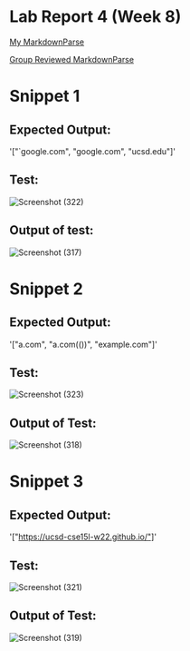 # Lab Report 4 (Week 8)

[My MarkdownParse](https://github.com/aconsiglio03/markdown-parse/blob/main/MarkdownParse.java)

[Group Reviewed MarkdownParse](https://github.com/nseyoum/CSE15L-Platypus)

# Snippet 1

## Expected Output:
'["`google.com", "google.com", "ucsd.edu"]'

## Test:
![Screenshot (322)](https://user-images.githubusercontent.com/97714738/157550903-d5959509-a59b-46a5-a226-d446144c38d5.png)

## Output of test:
![Screenshot (317)](https://user-images.githubusercontent.com/97714738/157550989-d2289ef2-48af-45ad-809a-4e80e0b3e0c2.png)



# Snippet 2

## Expected Output:
'["a.com", "a.com(())", "example.com"]'

## Test:
![Screenshot (323)](https://user-images.githubusercontent.com/97714738/157551044-17f03d26-5021-4b4d-841f-8f3732fca73d.png)

## Output of Test:
![Screenshot (318)](https://user-images.githubusercontent.com/97714738/157551096-a69c5a38-c557-41fa-b0e0-b60a39d4ff05.png)



# Snippet 3

## Expected Output:
'["https://ucsd-cse15l-w22.github.io/"]'

## Test:
![Screenshot (321)](https://user-images.githubusercontent.com/97714738/157551174-b3f46388-91e3-4f34-8d54-a7832db2799d.png)

## Output of Test:
![Screenshot (319)](https://user-images.githubusercontent.com/97714738/157551255-8d59a98e-ff22-4db3-959c-87a3efdfa53c.png)


